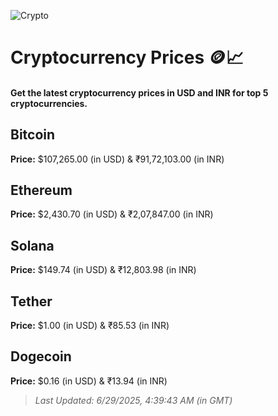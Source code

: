 
![Crypto](https://www.techguide.com.au/wp-content/uploads/2020/11/crypto3.jpeg)

# Cryptocurrency Prices 🪙📈

#### Get the latest cryptocurrency prices in USD and INR for top 5 cryptocurrencies.

## Bitcoin

**Price:** $107,265.00 (in USD) & ₹91,72,103.00 (in INR)

## Ethereum

**Price:** $2,430.70 (in USD) & ₹2,07,847.00 (in INR)

## Solana

**Price:** $149.74 (in USD) & ₹12,803.98 (in INR)

## Tether

**Price:** $1.00 (in USD) & ₹85.53 (in INR)

## Dogecoin

**Price:** $0.16 (in USD) & ₹13.94 (in INR)

> _Last Updated: 6/29/2025, 4:39:43 AM (in GMT)_
